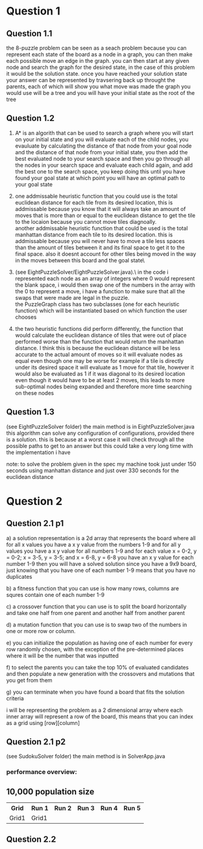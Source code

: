 # Question 1
## Question 1.1
the 8-puzzle problem can be seen as a seach problem because you can represent each state of the board as a node in a graph, you can then make each possible move an edge in the graph.
you can then start at any given node and search the graph for the desired state, in the case of this problem it would be the solution state.
once you have reached your solution state your answer can be represented by travsering back up throught the parents, each of which will show you what move was made
the graph you would use will be a tree and you will have your initial state as the root of the tree

## Question 1.2
1. A* is an algorith that can be used to search a graph where you will start on your initial state and you will evaluate each of the child nodes, you evauluate by calculating the distance of that node from your goal node and the distance of that node from your initial state, you then add the best evaluated node to your search space and then you go through all the nodes in your search space and evaluate each child again, and add the best one to the search space, you keep doing this until you have found your goal state at which point you will have an optimal path to your goal state

2. one addmissable heuristic function that you could use is the total euclidean distance for each tile from its desired location, this is addmissable because you know that it will always take an amount of moves that is more than or equal to the euclidean distance to get the tile to the locaion because you cannot move tiles diagnoally.\
another addmissable heuristic function that could be used is the total manhattan distance from each tile to its desired location. this is addmissable because you will never have to move a tile less spaces than the amount of tiles between it and its final space to get it to the final space. also it doesnt account for other tiles being moved in the way in the moves between this board and the goal state\

3. (see EightPuzzleSolver/EightPuzzleSolver.java).\ in the code i represented each node as an array of integers where 0 would represent the blank space, i would then swap one of the numbers in the array with the 0 to represent a move, i have a function to make sure that all the swaps that were made are legal in the puzzle.\
the PuzzleGraph class has two subclasses (one for each heuristic function) which will be instantiated based on which function the user chooses

4. the two heuristic functions did perform differently, the function that would calculate the euclidean distance of tiles that were out of place performed worse than the function that would return the manhattan distance. I think this is because the euclidean distance will be less accurate to the actual amount of moves so it will evaluate nodes as equal even though one may be worse for example if a tile is directly under its desired space it will evaluate as 1 move for that tile, however it would also be evaluated as 1 if it was diagonal to its desired location even though it would have to be at least 2 moves, this leads to more sub-optimal nodes being expanded and therefore more time searching on these nodes

## Question 1.3
(see EightPuzzleSolver folder) the main method is in EightPuzzleSolver.java
this algorithm can solve any configuration of configurations, provided there is a solution.
this is because at a worst case it will check through all the possible paths to get to an answer but this could take a very long time with the implementation i have

note: to solve the problem given in the spec my machine took just under 150 seconds using manhattan distance and just over 330 seconds for the euclidean distance

# Question 2

## Question 2.1 p1
a) a solution representation is a 2d array that represents the board where all for all x values you have a x y value from the numbers 1-9
and for all y values you have a x y value for all numbers 1-9
and for each value x = 0-2, y = 0-2; x = 3-5, y = 3-5; and x = 6-8, y = 6-8 you have an x y value for each number 1-9
then you will have a solved solution
since you have a 9x9 board, just knowing that you have one of each number 1-9 means that you have no duplicates

b) a fitness function that you can use is how many rows, columns are squres contain one of each number 1-9 

c) a crossover function that you can use is to split the board horizontally and take one half from one parent and another half from another parent

d) a mutation function that you can use is to swap two of the numbers in one or more row or column.

e) you can initialize the population as having one of each number for every row randomly chosen, with the exception of the pre-determined places where it will be the number that was inputted

f) to select the parents you can take the top 10% of evaluated candidates and then populate a new generation with the crossovers and mutations that you get from them

g) you can terminate when you have found a board that fits the solution criteria

i will be representing the problem as a 2 dimensional array where each inner array will represent a row of the board, this means that you can index as a grid using [row][column]

## Question 2.1 p2

(see SudokuSolver folder) the main method is in SolverApp.java

### performance overview:
<h2> 10,000 population size
<table>
    <tr>
        <th>
            Grid
        </th>
        <th>
            Run 1
        </th>
        <th>
            Run 2
        </th>
        <th>
            Run 3
        </th>
        <th>
            Run 4
        </th>
        <th>
            Run 5
        </th>
    </tr>
    <tr>
        <td>
            Grid1
        </td>
        <td>
            Grid1
        </td>
    </tr>

</table>


## Question 2.2


